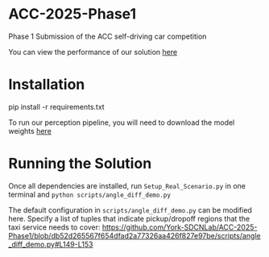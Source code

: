 # ACC-2025-Phase1
Phase 1 Submission of the ACC self-driving car competition

You can view the performance of our solution [here](TODO)

# Installation
pip install -r requirements.txt

To run our perception pipeline, you will need to download the model weights [here](TODO)

# Running the Solution
Once all dependencies are installed, run ```Setup_Real_Scenario.py``` in one terminal and ```python scripts/angle_diff_demo.py``` 

The default configuration in ```scripts/angle_diff_demo.py``` can be modified here. Specify a list of tuples that indicate pickup/dropoff regions that the taxi service needs to cover: https://github.com/York-SDCNLab/ACC-2025-Phase1/blob/db52d265567f654dfad2a77326aa426f827e97be/scripts/angle_diff_demo.py#L149-L153 
